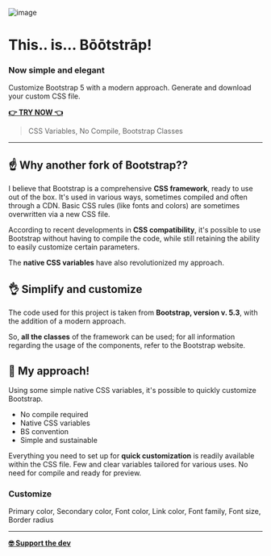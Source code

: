 ![image](https://simplify-bootstrap.github.io/simplify-bootstrap/img/share.jpg)

# This.. is... Bōōtstrāp!
### Now simple and elegant

Customize Bootstrap 5 with a modern approach.
Generate and download your custom CSS file.

**[👉 TRY NOW 👈](https://simplify-bootstrap.github.io/)**

> CSS Variables, No Compile, Bootstrap Classes

---

## ☝️ Why another fork of Bootstrap??
I believe that Bootstrap is a comprehensive **CSS framework**, ready to use out of the box. 
It's used in various ways, sometimes compiled and often through a CDN. Basic CSS rules (like fonts and colors) are sometimes overwritten via a new CSS file.

According to recent developments in **CSS compatibility**, it's possible to use Bootstrap without having to compile the code, while still retaining the ability to easily customize certain parameters.

The **native CSS variables** have also revolutionized my approach.

## 👌 Simplify and customize
The code used for this project is taken from **Bootstrap, version v. 5.3**, with the addition of a modern approach.

So, **all the classes** of the framework can be used; for all information regarding the usage of the components, refer to the Bootstrap website.


## 🖖 My approach!
Using some simple native CSS variables, it's possible to quickly customize Bootstrap.

- No compile required
- Native CSS variables
- BS convention
- Simple and sustainable

Everything you need to set up for **quick customization** is readily available within the CSS file. Few and clear variables tailored for various uses. No need for compile and ready for preview.

### Customize
Primary color, Secondary color, Font color, Link color, Font family, Font size, Border radius

---

**[🤓 Support the dev](https://paypal.me/MarcoGargano/10)**
